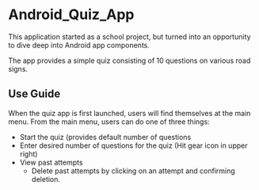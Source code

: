 # Android_Quiz_App

This application started as a school project, but turned into an opportunity to dive deep into Android app components. 

The app provides a simple quiz consisting of 10 questions on various road signs. 

## Use Guide

When the quiz app is first launched, users will find themselves at the main menu. From the main menu, users can do one of three things:

* Start the quiz (provides default number of questions
* Enter desired number of questions for the quiz (Hit gear icon in upper right)
* View past attempts
  * Delete past attempts by clicking on an attempt and confirming deletion. 
